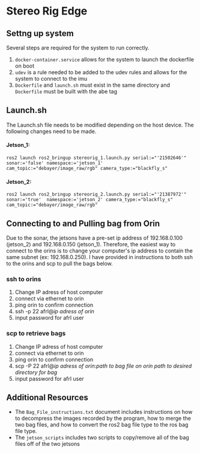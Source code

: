 # Stereo Rig Edge

## Settng up system
Several steps are required for the system to run correctly.

1. `docker-container.service` allows for the system to launch the dockerfile on boot
2. `udev` is a rule needed to be added to the udev rules and allows for the system to connect to the imu
3. `Dockerfile` and `launch.sh` must exist in the same directory and `Dockerfile` must be built with the abe tag


## Launch.sh

The Launch.sh file needs to be modified depending on the host device. The following changes need to be made.

#### Jetson_1:

``ros2 launch ros2_bringup stereorig_1.launch.py serial:="'21502646'" sonar:='false' namespace:='jetson_1' cam_topic:="debayer/image_raw/rgb" camera_type:="blackfly_s"``

#### Jetson_2:

``ros2 launch ros2_bringup stereorig_2.launch.py serial:="'21387972'" sonar:='true'  namespace:='jetson_2' camera_type:="blackfly_s" cam_topic:="debayer/image_raw/rgb"``

## Connecting to and Pulling bag from Orin

Due to the sonar, the jetsons have a pre-set ip address of 192.168.0.100 (jetson_2) and 192.168.0.150 (jetson_1). Therefore, the easiest way to connect to the orins is to change your computer's ip address to contain the same subnet (ex: 192.168.0.250). I have provided in instructions to both ssh to the orins and scp to pull the bags below.

### ssh to orins
1. Change IP adress of host computer
2. connect via ethernet to orin
3. ping orin to confirm connection
4. ssh -p 22 afrl@_ip adress of orin_
5. input password for afrl user

### scp to retrieve bags
1. Change IP adress of host computer
2. connect via ethernet to orin
3. ping orin to confirm connection
4. scp -P 22 afrl@_ip adress of orin_:_path to bag file on orin_ _path to desired directory for bag_
5. input password for afrl user

## Additional Resources
* The `Bag_File_instructions.txt` document includes instructions on how to decompress the images recorded by the program, how to merge the two bag files, and how to convert the ros2 bag file type to the ros bag file type.
* The `jetson_scripts` includes two scripts to copy/remove all of the bag files off of the two jetsons

